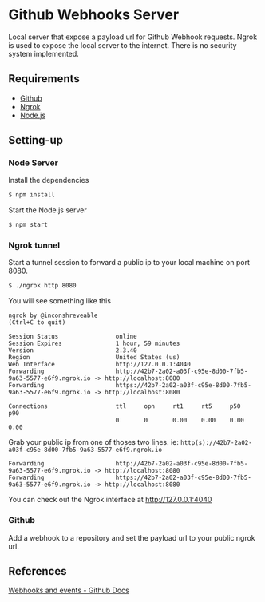 # Github Webhooks Server

Local server that expose a payload url for Github Webhook requests.
Ngrok is used to expose the local server to the internet. There is
no security system implemented.

## Requirements

- [Github](https://github.com/)
- [Ngrok](https://ngrok.com/)
- [Node.js](https://nodejs.org/)

## Setting-up

### Node Server

Install the dependencies

```bash
$ npm install
```

Start the Node.js server

```bash
$ npm start
```

### Ngrok tunnel

Start a tunnel session to forward a public ip to your
local machine on port 8080.

```bash
$ ./ngrok http 8080
```

You will see something like this

```
ngrok by @inconshreveable                                                                                          (Ctrl+C to quit)
                                                                                                                                   
Session Status                online                                                                                               
Session Expires               1 hour, 59 minutes                                                                                   
Version                       2.3.40                                                                                               
Region                        United States (us)                                                                                   
Web Interface                 http://127.0.0.1:4040                                                                                
Forwarding                    http://42b7-2a02-a03f-c95e-8d00-7fb5-9a63-5577-e6f9.ngrok.io -> http://localhost:8080                
Forwarding                    https://42b7-2a02-a03f-c95e-8d00-7fb5-9a63-5577-e6f9.ngrok.io -> http://localhost:8080               
                                                                                                                                   
Connections                   ttl     opn     rt1     rt5     p50     p90                                                          
                              0       0       0.00    0.00    0.00    0.00      
```

Grab your public ip from one of thoses two lines. ie: `http(s)://42b7-2a02-a03f-c95e-8d00-7fb5-9a63-5577-e6f9.ngrok.io`
```
Forwarding                    http://42b7-2a02-a03f-c95e-8d00-7fb5-9a63-5577-e6f9.ngrok.io -> http://localhost:8080                
Forwarding                    https://42b7-2a02-a03f-c95e-8d00-7fb5-9a63-5577-e6f9.ngrok.io -> http://localhost:8080   
```
You can check out the Ngrok interface at <http://127.0.0.1:4040>

### Github

Add a webhook to a repository and set the payload url to your public ngrok url.

## References

[Webhooks and events - Github Docs](https://docs.github.com/en/developers/webhooks-and-events)
